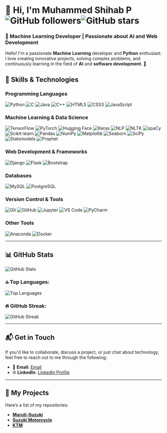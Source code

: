 # 👋 Hi, I'm Muhammed Shihab P ![GitHub followers](https://img.shields.io/github/followers/muhammedshihab1001?style=social)![GitHub stars](https://img.shields.io/github/stars/muhammedshihab1001?style=social)
### 🚀 Machine Learning Developer | Passionate about AI and Web Development
Hello! I'm a passionate **Machine Learning** developer and **Python** enthusiast. I love creating innovative projects, solving complex problems, and continuously learning in the field of **AI** and **software development**. 🚀
## 🔧 Skills & Technologies

### **Programming Languages**
![Python](https://img.shields.io/badge/Python-3776AB?style=for-the-badge&logo=python&logoColor=white)
![C](https://img.shields.io/badge/C-00599C?style=for-the-badge&logo=c&logoColor=white)
![Java](https://img.shields.io/badge/Java-007396?style=for-the-badge&logo=java&logoColor=white)
![C++](https://img.shields.io/badge/C++-00599C?style=for-the-badge&logo=c%2B%2B&logoColor=white)
![HTML5](https://img.shields.io/badge/HTML5-E34F26?style=for-the-badge&logo=html5&logoColor=white)
![CSS3](https://img.shields.io/badge/CSS3-1572B6?style=for-the-badge&logo=css3&logoColor=white)
![JavaScript](https://img.shields.io/badge/JavaScript-F7DF1E?style=for-the-badge&logo=javascript&logoColor=black)

### **Machine Learning & Data Science**
![TensorFlow](https://img.shields.io/badge/TensorFlow-FF6F00?style=for-the-badge&logo=tensorflow&logoColor=white)
![PyTorch](https://img.shields.io/badge/PyTorch-EE4C2C?style=for-the-badge&logo=pytorch&logoColor=white)
![Hugging Face](https://img.shields.io/badge/Transformers-FFCA28?style=for-the-badge&logo=huggingface&logoColor=black)
![Keras](https://img.shields.io/badge/Keras-D00000?style=for-the-badge&logo=keras&logoColor=white)
![NLP](https://img.shields.io/badge/NLP-FF6F61?style=for-the-badge&logo=semanticweb&logoColor=white)
![NLTK](https://img.shields.io/badge/NLTK-154360?style=for-the-badge&logo=python&logoColor=white)
![spaCy](https://img.shields.io/badge/spaCy-09A3D5?style=for-the-badge&logo=spacy&logoColor=white)
![Scikit-learn](https://img.shields.io/badge/Scikit--learn-F7931E?style=for-the-badge&logo=scikit-learn&logoColor=white)
![Pandas](https://img.shields.io/badge/Pandas-150458?style=for-the-badge&logo=pandas&logoColor=white)
![NumPy](https://img.shields.io/badge/NumPy-013243?style=for-the-badge&logo=numpy&logoColor=white)
![Matplotlib](https://img.shields.io/badge/Matplotlib-ffffff?style=for-the-badge&logo=plotly&logoColor=black)
![Seaborn](https://img.shields.io/badge/Seaborn-0099CC?style=for-the-badge&logoColor=white)
![SciPy](https://img.shields.io/badge/SciPy-8CAAE6?style=for-the-badge&logo=scipy&logoColor=white)
![Statsmodels](https://img.shields.io/badge/Statsmodels-005C5C?style=for-the-badge&logo=python&logoColor=white)
![Prophet](https://img.shields.io/badge/Prophet-232F3E?style=for-the-badge&logo=meta&logoColor=white)

### **Web Development & Frameworks**
![Django](https://img.shields.io/badge/Django-092E20?style=for-the-badge&logo=django&logoColor=white)
![Flask](https://img.shields.io/badge/Flask-000000?style=for-the-badge&logo=flask&logoColor=white)
![Bootstrap](https://img.shields.io/badge/Bootstrap-7952B3?style=for-the-badge&logo=bootstrap&logoColor=white)

### **Databases**
![MySQL](https://img.shields.io/badge/MySQL-4479A1?style=for-the-badge&logo=mysql&logoColor=white)
![PostgreSQL](https://img.shields.io/badge/PostgreSQL-4169E1?style=for-the-badge&logo=postgresql&logoColor=white)

### **Version Control & Tools**
![Git](https://img.shields.io/badge/Git-F05032?style=for-the-badge&logo=git&logoColor=white)
![GitHub](https://img.shields.io/badge/GitHub-181717?style=for-the-badge&logo=github&logoColor=white)
![Jupyter](https://img.shields.io/badge/Jupyter-F37626?style=for-the-badge&logo=jupyter&logoColor=white)
![VS Code](https://img.shields.io/badge/VS%20Code-0078D4?style=for-the-badge&logo=visual-studio-code&logoColor=white)
![PyCharm](https://img.shields.io/badge/PyCharm-000000?style=for-the-badge&logo=pycharm&logoColor=white)

### **Other Tools**
![Anaconda](https://img.shields.io/badge/Anaconda-44A833?style=for-the-badge&logo=anaconda&logoColor=white)
![Docker](https://img.shields.io/badge/Docker-2496ED?style=for-the-badge&logo=docker&logoColor=white)


---

## 📊 GitHub Stats

![GitHub Stats](https://github-readme-stats.vercel.app/api?username=muhammedshihab1001&show_icons=true&hide_title=true&count_private=true&theme=radical)

### 🔝 Top Languages:
![Top Languages](https://github-readme-stats.vercel.app/api/top-langs/?username=muhammedshihab1001&layout=compact&theme=radical)

### 🔥 GitHub Streak:
![GitHub Streak](https://github-readme-streak-stats.herokuapp.com/?user=muhammedshihab1001&theme=radical)

---

## 📬 Get in Touch

If you'd like to collaborate, discuss a project, or just chat about technology, feel free to reach out to me through the following:

- 📧 **Email**: [Email](mailto:muhammedshihab2002@gmail.com)
- 🌐 **LinkedIn**: [LinkedIn Profile](https://www.linkedin.com/in/muhammedshihabp?utm_source=share&utm_campaign=share_via&utm_content=profile&utm_medium=android_app)

---

## 🔗 My Projects

Here’s a list of my repositories:

- **[Maruti-Suzuki](https://muhammedshihab1001.github.io/Maruti-Suzuki/)**
- **[Suzuki Motorcycle](https://muhammedshihab1001.github.io/suzuki)**
- **[KTM](https://muhammedshihab1001.github.io/KTM/)**

